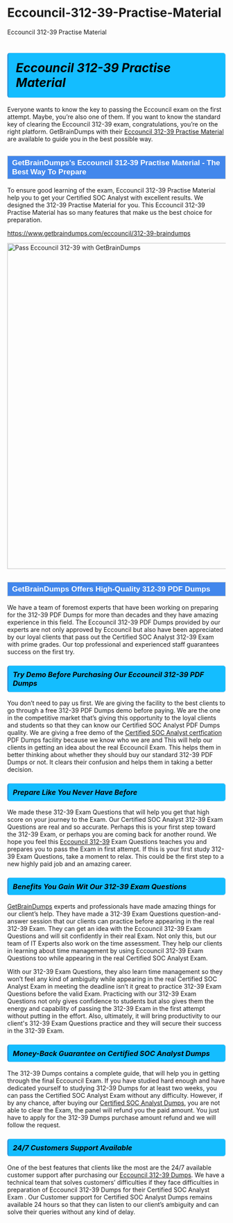 # Eccouncil-312-39-Practise-Material
Eccouncil 312-39 Practise Material
<h1><strong><span style="display: block; color: #000000; background: #14BDFF; border: 0.5px solid #AED6F1; border-left: 3px solid #3498DB; padding: .6em; border-radius: 6px;">                     <em>Eccouncil 312-39 <span class="exam_variation">Practise Material</span> </em>                </span></strong>            </h1>                        <p>Everyone wants to know the key to passing the Eccouncil exam on the first attempt. Maybe, you’re also one of them. If you want to know the standard key of             clearing the Eccouncil 312-39 exam, congratulations, you’re on the right platform. GetBrainDumps with their             <a href="https://www.getbraindumps.com/eccouncil/312-39-braindumps">Eccouncil 312-39 <span class="exam_variation">Practise Material</span></a> are available to guide you in the best possible way.</p>                        <h2 style="background: #4287ec; border: 1px solid #cccccc; padding: 5px 10px;">                <span style="color: #ffffff;">                    <span style="font-size: 11pt;">                        <span style="line-height: normal;">                            <span style="font-family: Calibri,sans-serif;">                                <strong>                                    <span style="font-size: 13.0pt;">GetBrainDumps's Eccouncil 312-39 <span class="exam_variation">Practise Material</span> - The Best Way To Prepare</span>                                </strong>                            </span>                        </span>                    </span>                </span>            </h2>                        <p>To ensure good learning of the exam,  Eccouncil 312-39 <span class="exam_variation">Practise Material</span> help you to get your Certified SOC Analyst with excellent results.             We designed the 312-39 <span class="exam_variation">Practise Material</span> for you. This Eccouncil 312-39 <span class="exam_variation">Practise Material</span> has so many features that make us the best choice for preparation.</p>                        <p><a href="https://www.getbraindumps.com/eccouncil/312-39-braindumps">https://www.getbraindumps.com/eccouncil/312-39-braindumps</a></p>                        <p><a href="https://www.getbraindumps.com/"><img src="https://www.getbraindumps.com/images/get-updated-exam-questions-with-discount-getbraindumps.jpg" class="postImage" alt="Pass Eccouncil 312-39 with GetBrainDumps" width="750"></a></p>                            <h2 style="background: #4287ec; border: 1px solid #cccccc; padding: 5px 10px;">                <span style="color: #ffffff;">                    <span style="font-size: 11pt;">                        <span style="line-height: normal;">                            <span style="font-family: Calibri,sans-serif;">                                <strong>                                    <span style="font-size: 13.0pt;">GetBrainDumps Offers High-Quality 312-39 <span class="exam_variation2">PDF Dumps</span></span>                                </strong>                            </span>                        </span>                    </span>                </span>            </h2>                        <p>We have a team of foremost experts that have been working on preparing for the 312-39 <span class="exam_variation2">PDF Dumps</span>  for more than decades and they have             amazing experience in this field. The Eccouncil 312-39 <span class="exam_variation2">PDF Dumps</span> provided by our experts are not only approved by Eccouncil but also have been             appreciated by our loyal clients that pass out the Certified SOC Analyst 312-39 Exam with prime grades. Our top professional and             experienced staff guarantees success on the first try.</p>                        <h3>                <strong>                    <span style="display: block; color: #000000; background: #14BDFF; border: 0.5px solid #AED6F1; border-left: 3px solid #3498DB; padding: .6em; border-radius: 6px;">                        <em>Try Demo Before Purchasing Our Eccouncil 312-39 <span class="exam_variation2">PDF Dumps</span></em>                    </span>                </strong>            </h3>                        <p>You don’t need to pay us first. We are giving the facility to the best clients to go through a free 312-39 <span class="exam_variation2">PDF Dumps</span> demo before paying.             We are the one in the competitive market that’s giving this opportunity to the loyal clients and students so that they can know our             Certified SOC Analyst <span class="exam_variation2">PDF Dumps</span> quality. We are giving a free demo of the <a href="https://www.getbraindumps.com/eccouncil/certified-soc-analyst-braindumps.html">Certified SOC Analyst certfication</a> <span class="exam_variation2">PDF Dumps</span> facility             because we know who we are and This will help our clients in getting an idea about the real Eccouncil Exam. This helps them in better thinking             about whether they should buy our standard 312-39 <span class="exam_variation2">PDF Dumps</span> or not. It clears their confusion and helps them in taking a better decision.</p>                        <h3>                <strong>                    <span style="display: block; color: #000000; background: #14BDFF; border: 0.5px solid #AED6F1; border-left: 3px solid #3498DB; padding: .6em; border-radius: 6px;">                        <em>Prepare Like You Never Have Before</em>                    </span>                </strong>            </h3>                        <p>We made these 312-39 <span class="exam_variation3">Exam Questions</span> that will help you get that high score on your journey to the Exam. Our Certified SOC Analyst 312-39 <span class="exam_variation3">Exam Questions</span>             are real and so accurate. Perhaps this is your first step toward the 312-39 Exam, or perhaps you are coming back for another round. We hope             you feel this <a href="https://www.getbraindumps.com/eccouncil-braindumps.html">Eccouncil 312-39</a> <span class="exam_variation3">Exam Questions</span> teaches you and prepares you to pass the Exam in first attempt. If this is your first study             312-39 <span class="exam_variation3">Exam Questions</span>, take a moment to relax. This could be the first step to a new highly paid job and an amazing career.</p>                        <h3>                <strong>                    <span style="display: block; color: #000000; background: #14BDFF; border: 0.5px solid #AED6F1; border-left: 3px solid #3498DB; padding: .6em; border-radius: 6px;">                        <em>Benefits You Gain Wit Our 312-39 <span class="exam_variation3">Exam Questions</span></em>                    </span>                </strong>            </h3>                        <p><a href="https://www.getbraindumps.com/">GetBrainDumps</a> experts and professionals have made amazing things for our client’s help. They have made a 312-39 <span class="exam_variation3">Exam Questions</span> question-and-answer session that             our clients can practice before appearing in the real 312-39 Exam. They can get an idea with the  Eccouncil 312-39 <span class="exam_variation3">Exam Questions</span> and will             sit confidently in their real Exam. Not only this, but our team of IT Experts also work on the time assessment. They help our clients in learning about             time management by using Eccouncil 312-39 <span class="exam_variation3">Exam Questions</span>  too while appearing in the real Certified SOC Analyst Exam. </p>                        <p>With our 312-39 <span class="exam_variation3">Exam Questions</span>, they also learn time management so they won’t feel any kind of ambiguity while appearing in the real             Certified SOC Analyst Exam in meeting the deadline isn’t it great to practice 312-39 <span class="exam_variation3">Exam Questions</span> before the valid Exam. Practicing with             our 312-39 <span class="exam_variation3">Exam Questions</span> not only gives confidence to students but also gives them the energy and capability of passing the 312-39 Exam in the first             attempt without putting in the effort. Also, ultimately, it will bring productivity to our client's 312-39 <span class="exam_variation3">Exam Questions</span> practice and they will             secure their success in the 312-39 Exam.</p>                        <h3>                <strong>                    <span style="display: block; color: #000000; background: #14BDFF; border: 0.5px solid #AED6F1; border-left: 3px solid #3498DB; padding: .6em; border-radius: 6px;">                        <em>Money-Back Guarantee on Certified SOC Analyst <span class="exam_variation4">Dumps</span></em>                    </span>                </strong>            </h3>                        <p>The 312-39 <span class="exam_variation4">Dumps</span> contains a complete guide, that will help you in getting through the final Eccouncil Exam. If you have studied hard enough and have             dedicated yourself to studying 312-39 <span class="exam_variation4">Dumps</span> for at least two weeks, you can pass the Certified SOC Analyst Exam without any difficulty. However,             if by any chance, after buying our <a href="https://www.getbraindumps.com/eccouncil/312-39-braindumps">Certified SOC Analyst <span class="exam_variation4">Dumps</span></a>, you are not able to clear the Exam, the panel will refund you the paid amount.             You just have to apply for the 312-39 <span class="exam_variation4">Dumps</span> purchase amount refund and we will follow the request.</p>                        <h3>                <strong>                    <span style="display: block; color: #000000; background: #14BDFF; border: 0.5px solid #AED6F1; border-left: 3px solid #3498DB; padding: .6em; border-radius: 6px;">                        <em>24/7 Customers Support Available</em>                    </span>                </strong>            </h3>                        <p>One of the best features that clients like the most are the 24/7 available customer support after purchasing our <a href="https://www.getbraindumps.com/eccouncil/312-39-braindumps">Eccouncil 312-39 <span class="exam_variation4">Dumps</span></a>.             We have a technical team that solves customers’ difficulties if they face difficulties in preparation of Eccouncil 312-39 <span class="exam_variation4">Dumps</span> for             their Certified SOC Analyst Exam . Our Customer support for Certified SOC Analyst <span class="exam_variation4">Dumps</span> remains available 24 hours so that they can listen to our             client’s ambiguity and can solve their queries without any kind of delay.</p>                    
